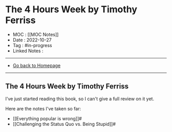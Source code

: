 # The 4 Hours Week by Timothy Ferriss
- MOC : [[MOC Notes]]
- Date : 2022-10-27
- Tag : #in-progress
- Linked Notes : 
-------------------
- [Go back to Homepage](https://misudashi.ga/)
-----

## The 4 Hours Week by Timothy Ferriss

I've just started reading this book, so I can't give a full review on it yet.

Here are the notes I've taken so far:
- [[Everything popular is wrong]]#
- [[Challenging the Status Quo vs. Being Stupid]]#